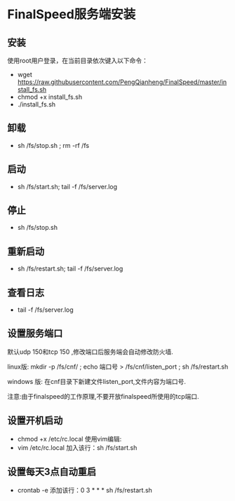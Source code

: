# FinalSpeed服务端安装
## 安装
使用root用户登录，在当前目录依次键入以下命令：
* wget https://raw.githubusercontent.com/PengQianheng/FinalSpeed/master/install_fs.sh
* chmod +x install_fs.sh
* ./install_fs.sh 

## 卸载
* sh /fs/stop.sh ; rm -rf /fs

## 启动
* sh /fs/start.sh; tail -f /fs/server.log

## 停止
* sh /fs/stop.sh

## 重新启动
* sh /fs/restart.sh; tail -f /fs/server.log

## 查看日志
* tail -f /fs/server.log

## 设置服务端口
默认udp 150和tcp 150 ,修改端口后服务端会自动修改防火墙.

linux版: mkdir -p /fs/cnf/ ; echo 端口号 > /fs/cnf/listen_port ; sh /fs/restart.sh

windows 版: 在cnf目录下新建文件listen_port,文件内容为端口号.

注意:由于finalspeed的工作原理,不要开放finalspeed所使用的tcp端口.

## 设置开机启动
* chmod +x /etc/rc.local
使用vim编辑:
* vim /etc/rc.local
加入该行：sh /fs/start.sh

## 设置每天3点自动重启
* crontab -e
添加该行：0 3 * * *  sh /fs/restart.sh

